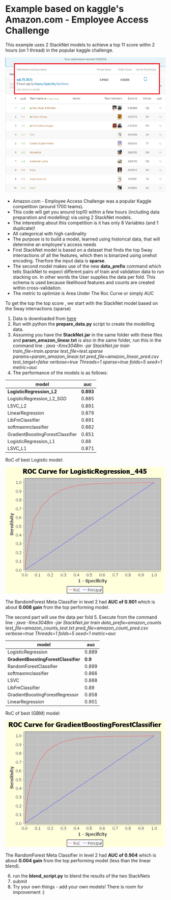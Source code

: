 # Example based on kaggle's Amazon.com - Employee Access Challenge 

This example uses 2 StackNet models to achieve a top 11 score withn 2 hours (on 1 thread) in the popular kaggle challenge.

![Alt text](/example/example_amazon/images/top_11_score.png?raw=true "top 11 score") 

* Amazon.com - Employee Access Challenge was a popular Kaggle competition (around 1700 teams).
* This code will get you around top10 within a few hours (including data preparation and modelling) via using 2 StackNet models.
* The interesting about this competition is it has only 8 Variables (and 1 duplicate)! 
* All categorical with high cardinality
* The purpose is to build a model, learned using historical data, that will determine an employee's access needs 
* First StackNet model is based on a dataset that finds the top 5way interractions of all the features, which then is binarized using onehot encoding. Therfore the input data is **sparse**.
* The second model makes use of the new **data_prefix** command which tells StackNet to expect different pairs of train and validation data to run stacking on. In other words the User supplies the data per fold. This schema is used because likelihood features and counts are created within cross-validation.
* The metric to optimize is Area Under The Roc Curve or simply AUC

To get the top the top score , we start with the StackNet model based on the 5way interractions (sparse)

1. Data is downloaded from [here](https://www.kaggle.com/c/amazon-employee-access-challenge) 
2. Run with python the **prepare_data.py** script to create the modelling data. 
3. Assuming you have the **StackNet.jar** in the same folder with these files and **param_amazon_linear.txt** is also in the same folder, run this in the command line : *java -Xmx3048m -jar StackNet.jar train train_file=train.sparse test_file=test.sparse params=param_amazon_linear.txt pred_file=amazon_linear_pred.csv test_target=false verbose=true Threads=1 sparse=true folds=5 seed=1 metric=auc* 
4. The performance of the models is as follows:

model | auc
--- | ---
**LogisticRegression_L2**  | **0.893**
LogisticRegression_L2_SGD  | 0.885
LSVC_L2  | 0.891
LinearRegression  | 0.879
LibFmClassifier  | 0.891
softmaxnnclassifier  | 0.882
GradientBoostingForestClassifier  | 0.851
LogisticRegression_L1  | 0.88
LSVC_L1   | 0.871

RoC of best Logistic model:

![Alt text](/example/example_amazon/images/best_linear_model.png?raw=true "best linear model") 

The RandomForest Meta Classifier in level 2 had **AUC of 0.901** which is about **0.008 gain** from the top performing model.

The second part will use the data per fold 
5. Execute from the command line : *java -Xmx3048m -jar StackNet.jar train data_prefix=amazon_counts test_file=amazon_counts_test.txt  pred_file=amazon_count_pred.csv  verbose=true Threads=1 folds=5 seed=1 metric=auc*


model | auc
--- | ---
LogisticRegression  | 0.889
**GradientBoostingForestClassifier**  | **0.9**
RandomForestClassifier  | 0.899
softmaxnnclassifier  | 0.866
LSVC  | 0.888
LibFmClassifier  | 0.89
GradientBoostingForestRegressor  | 0.858
LinearRegression  | 0.901

RoC of best (GBM)  model:

![Alt text](/example/example_amazon/images/best_count_model.png?raw=true "best count model") 

The RandomForest Meta Classifier in level 2 had **AUC of 0.904** which is about **0.004 gain** from the top performing model (less than the linear blend).

6. run the **blend_script.py** to blend the results of the two StackNets
7. submit
8. Try your own things - add your own models! There is room for improvement :)  

